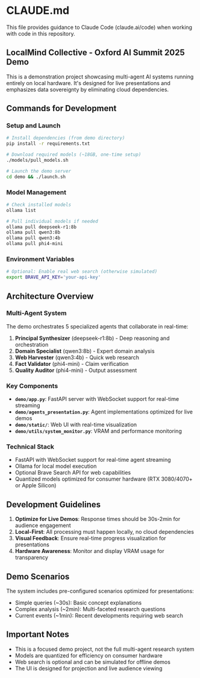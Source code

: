 # CLAUDE.md

This file provides guidance to Claude Code (claude.ai/code) when working with code in this repository.

## LocalMind Collective - Oxford AI Summit 2025 Demo

This is a demonstration project showcasing multi-agent AI systems running entirely on local hardware. It's designed for live presentations and emphasizes data sovereignty by eliminating cloud dependencies.

## Commands for Development

### Setup and Launch
```bash
# Install dependencies (from demo directory)
pip install -r requirements.txt

# Download required models (~18GB, one-time setup)
./models/pull_models.sh

# Launch the demo server
cd demo && ./launch.sh
```

### Model Management
```bash
# Check installed models
ollama list

# Pull individual models if needed
ollama pull deepseek-r1:8b
ollama pull qwen3:8b
ollama pull qwen3:4b
ollama pull phi4-mini
```

### Environment Variables
```bash
# Optional: Enable real web search (otherwise simulated)
export BRAVE_API_KEY='your-api-key'
```

## Architecture Overview

### Multi-Agent System
The demo orchestrates 5 specialized agents that collaborate in real-time:

1. **Principal Synthesizer** (deepseek-r1:8b) - Deep reasoning and orchestration
2. **Domain Specialist** (qwen3:8b) - Expert domain analysis
3. **Web Harvester** (qwen3:4b) - Quick web research
4. **Fact Validator** (phi4-mini) - Claim verification
5. **Quality Auditor** (phi4-mini) - Output assessment

### Key Components

- **`demo/app.py`**: FastAPI server with WebSocket support for real-time streaming
- **`demo/agents_presentation.py`**: Agent implementations optimized for live demos
- **`demo/static/`**: Web UI with real-time visualization
- **`demo/utils/system_monitor.py`**: VRAM and performance monitoring

### Technical Stack
- FastAPI with WebSocket support for real-time agent streaming
- Ollama for local model execution
- Optional Brave Search API for web capabilities
- Quantized models optimized for consumer hardware (RTX 3080/4070+ or Apple Silicon)

## Development Guidelines

1. **Optimize for Live Demos**: Response times should be 30s-2min for audience engagement
2. **Local-First**: All processing must happen locally, no cloud dependencies
3. **Visual Feedback**: Ensure real-time progress visualization for presentations
4. **Hardware Awareness**: Monitor and display VRAM usage for transparency

## Demo Scenarios

The system includes pre-configured scenarios optimized for presentations:
- Simple queries (~30s): Basic concept explanations
- Complex analysis (~2min): Multi-faceted research questions
- Current events (~1min): Recent developments requiring web search

## Important Notes

- This is a focused demo project, not the full multi-agent research system
- Models are quantized for efficiency on consumer hardware
- Web search is optional and can be simulated for offline demos
- The UI is designed for projection and live audience viewing